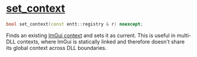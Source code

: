 # [set_context](set_context.hpp)

```cpp
bool set_context(const entt::registry & r) noexcept;
```

Finds an existing [ImGui context](../data/context.md) and sets it as current. This is useful in multi-DLL contexts, where ImGui is statically linked and therefore doesn't share its global context across DLL boundaries.